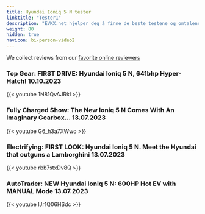 ```yaml
---
title: Hyundai Ioniq 5 N tester
linktitle: "Tester1"
description: "EVKX.net hjelper deg å finne de beste testene og omtalene av denne modellen. "
weight: 80
hidden: true
navicon: bi-person-video2
---
```

We collect reviews from our [favorite online reviewers](/guides/evreviewers/)

### Top Gear: FIRST DRIVE: Hyundai Ioniq 5 N, 641bhp Hyper-Hatch! 10.10.2023

{{< youtube 1N81QvAJRkI >}}

### Fully Charged Show: The New Ioniq 5 N Comes With An Imaginary Gearbox… 13.07.2023

{{< youtube G6_h3a7XWwo >}}

### Electrifying: FIRST LOOK: Hyundai Ioniq 5 N. Meet the Hyundai that outguns a Lamborghini 13.07.2023

{{< youtube rbb7stxDv8Q >}}

### AutoTrader: NEW Hyundai Ioniq 5 N: 600HP Hot EV with MANUAL Mode 13.07.2023

{{< youtube lJr1Q06HSdc >}}


